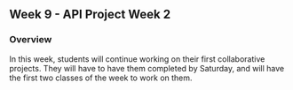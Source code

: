 ## Week 9 - API Project Week 2

### Overview

In this week, students will continue working on their first collaborative projects. They will have to have them completed by Saturday, and will have the first two classes of the week to work on them.

